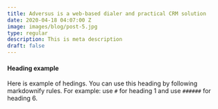 ```yaml
---
title: Adversus is a web-based dialer and practical CRM solution
date: 2020-04-18 04:07:00 Z
image: images/blog/post-5.jpg
type: regular
description: This is meta description
draft: false
---
```


#### Heading example

Here is example of hedings. You can use this heading by following markdownify rules. For example: use `#` for heading 1 and use `######` for heading 6.

# 